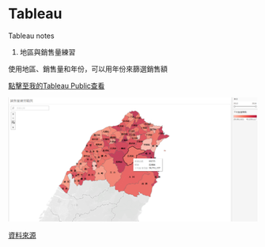 # Tableau
Tableau notes



1. 地區與銷售量練習

使用地區、銷售量和年份，可以用年份來篩選銷售額 

[點擊至我的Tableau Public查看](https://public.tableau.com/profile/chia.jung.chang#!/vizhome/8838/1?publish=yes)

![Github](https://github.com/chiajung0001/Tableau/blob/master/pic/demo1.png)

[資料來源](https://ynotsmarter.wordpress.com/2017/06/25/%E8%B7%9F%E8%91%97%E5%B0%8F%E9%83%AD%E9%83%AD%E5%AD%B8tableau02-%E5%9C%B0%E5%9C%96%E8%B3%87%E6%96%99%E8%A6%96%E8%A6%BA%E5%8C%96/)
